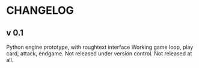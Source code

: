 # CHANGELOG

## v 0.1
Python engine prototype, with roughtext interface
Working game loop, play card, attack, endgame.
Not released under version control. Not released at all.
